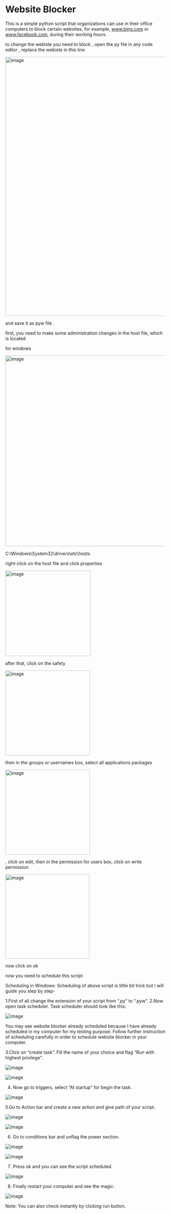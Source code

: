 # Website Blocker

This is a simple python script that organizations can use in their office computers to block certain websites, for example, www.bing.com or www.facebook.com, during their working hours.

to change the webiste you need to block , open the py file in any code editor , replace the webiste in this line 

<img width="812" alt="image" src="https://user-images.githubusercontent.com/95688723/146500465-4668bf61-af1d-446c-b19c-504df23ee171.png">

and save it as pyw file .

first, you need to make some administration changes in the host file, which is located 

for windows

<img width="598" alt="image" src="https://user-images.githubusercontent.com/95688723/146385521-d40f1828-c67b-4bc6-9aa2-90d84b85125b.png">

C:\Windows\System32\drivers\etc\hosts

right-click on the host file and click properties

<img width="268" alt="image" src="https://user-images.githubusercontent.com/95688723/146385605-37f891f5-0c2e-4d52-9da3-cb4a574394cf.png">

after that, click on the safety 

<img width="266" alt="image" src="https://user-images.githubusercontent.com/95688723/146385682-f66a16e6-0ead-44e2-8431-d9d371e5d4c8.png">

then in the groups or usernames box, select all applications packages 

<img width="266" alt="image" src="https://user-images.githubusercontent.com/95688723/146385875-9a0ee9e7-e0d8-4864-a337-16595598ca26.png">

, click on edit, then in the permission for users box,  click on write permission

<img width="264" alt="image" src="https://user-images.githubusercontent.com/95688723/146499962-240fe3d1-42da-408f-a168-22333978497e.png">

now click on ok

now you need to schedule this script 

Scheduling in Windows: Scheduling of above script is little bit trick but I will guide you step by step-

1.First of all change the extension of your script from “.py” to “.pyw”.
2.Now open task scheduler. Task scheduler should look like this:

![image](https://user-images.githubusercontent.com/95688723/146499388-d583dc13-2635-487a-9e00-926814d92d61.png)


You may see website blocker already scheduled because I have already scheduled in my computer for my testing purpose. Follow further instruction of scheduling carefully in order to schedule website blocker in your computer.

3.Click on “create task”. Fill the name of your choice and flag “Run with highest privilege”.

![image](https://user-images.githubusercontent.com/95688723/146499466-c8a63918-2c90-408b-ab1e-e43db2516798.png)

![image](https://user-images.githubusercontent.com/95688723/146499514-f60c0c34-6274-42a1-8fb6-a4ec459021cf.png)

4. Now go to triggers, select “At startup” for begin the task.

![image](https://user-images.githubusercontent.com/95688723/146499683-52a8b59d-7aa8-4a40-91e6-7cd285ee2c67.png)


5.Go to Action bar and create a new action and give path of your script.

![image](https://user-images.githubusercontent.com/95688723/146499704-33402297-d715-4f2b-84ed-bac4fded02e3.png)

![image](https://user-images.githubusercontent.com/95688723/146499719-84a08c0e-c907-4952-817e-1449915a8ac6.png)


6. Go to conditions bar and unflag the power section.

![image](https://user-images.githubusercontent.com/95688723/146499742-39a6f312-b034-4b82-8b9a-7e4f12bbadc1.png)

![image](https://user-images.githubusercontent.com/95688723/146499750-04654719-0062-489c-a62c-6d8263976e5b.png)


7. Press ok and you can see the script scheduled.

![image](https://user-images.githubusercontent.com/95688723/146499769-3a7324a7-5066-44a7-a80f-7cc60eaa9f10.png)


8. Finally restart your computer and see the magic.

![image](https://user-images.githubusercontent.com/95688723/146499810-0772d631-9092-4b3b-b3f5-395086699108.png)


Note: You can also check instantly by clicking run button.



